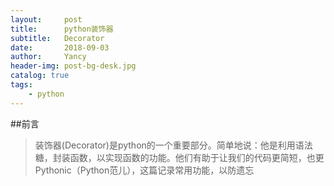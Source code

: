 ```yaml
---
layout:     post
title:      python装饰器
subtitle:   Decorator
date:       2018-09-03
author:     Yancy
header-img: post-bg-desk.jpg
catalog: true
tags:
	- python
---
```


##前言
>装饰器(Decorator)是python的一个重要部分。简单地说：他是利用语法糖，封装函数，以实现函数的功能。他们有助于让我们的代码更简短，也更Pythonic（Python范儿），这篇记录常用功能，以防遗忘



